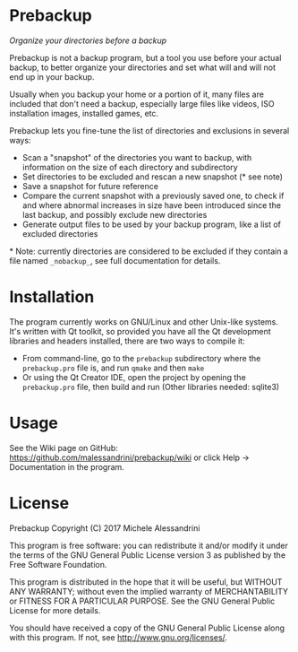 Prebackup
=========

_Organize your directories before a backup_

Prebackup is not a backup program, but a tool you use before
your actual backup, to better organize your directories and
set what will and will not end up in your backup.

Usually when you backup your home or a portion of it, many files
are included that don't need a backup, especially large files
like videos, ISO installation images, installed games, etc.

Prebackup lets you fine-tune the list of directories and
exclusions in several ways:
- Scan a "snapshot" of the directories you want to backup,
  with information on the size of each directory and subdirectory
- Set directories to be excluded and rescan a new snapshot
  (\* see note)
- Save a snapshot for future reference
- Compare the current snapshot with a previously saved one,
  to check if and where abnormal increases in size have been
  introduced since the last backup, and possibly exclude new
  directories
- Generate output files to be used by your backup program,
  like a list of excluded directories

\* Note: currently directories are considered to be excluded
if they contain a file named `_nobackup_`, see full
documentation for details.


Installation
============

The program currently works on GNU/Linux and other Unix-like
systems. It's written with Qt toolkit, so provided you have all
the Qt development libraries and headers installed, there are
two ways to compile it:
- From command-line, go to the `prebackup` subdirectory where
  the `prebackup.pro` file is, and run `qmake` and then `make`
- Or using the Qt Creator IDE, open the project by opening the
  `prebackup.pro` file, then build and run
(Other libraries needed: sqlite3)


Usage
=====

See the Wiki page on GitHub:
<https://github.com/malessandrini/prebackup/wiki>
or click Help -> Documentation in the program.


License
=======

Prebackup
Copyright (C) 2017  Michele Alessandrini

This program is free software: you can redistribute it and/or modify
it under the terms of the GNU General Public License version 3
as published by the Free Software Foundation.

This program is distributed in the hope that it will be useful,
but WITHOUT ANY WARRANTY; without even the implied warranty of
MERCHANTABILITY or FITNESS FOR A PARTICULAR PURPOSE.  See the
GNU General Public License for more details.

You should have received a copy of the GNU General Public License
along with this program.  If not, see <http://www.gnu.org/licenses/>.

